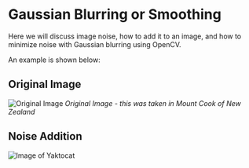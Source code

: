 # Gaussian Blurring or Smoothing

Here we will discuss image noise, how to add it to an image, and how to minimize noise with Gaussian blurring using OpenCV.

An example is shown below:
## Original Image
![Original Image](https://github.com/puaqieshang/gaussian-noise-filtering/blob/master/insta.jpeg)
*Original Image - this was taken in Mount Cook of New Zealand*


## Noise Addition
![Image of Yaktocat](https://octodex.github.com/images/yaktocat.png)
